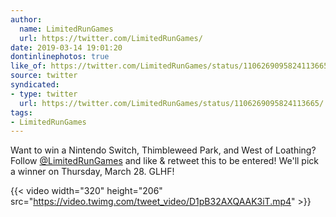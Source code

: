 ```yaml
---
author:
  name: LimitedRunGames
  url: https://twitter.com/LimitedRunGames/
date: 2019-03-14 19:01:20
dontinlinephotos: true
like_of: https://twitter.com/LimitedRunGames/status/1106269095824113665/
source: twitter
syndicated:
- type: twitter
  url: https://twitter.com/LimitedRunGames/status/1106269095824113665/
tags:
- LimitedRunGames
---
```


Want to win a Nintendo Switch, Thimbleweed Park, and West of Loathing? Follow [@LimitedRunGames](https://twitter.com/LimitedRunGames/) and like &amp; retweet this to be entered! We'll pick a winner on Thursday, March 28. GLHF! 

{{< video width="320" height="206" src="https://video.twimg.com/tweet_video/D1pB32AXQAAK3iT.mp4" >}}